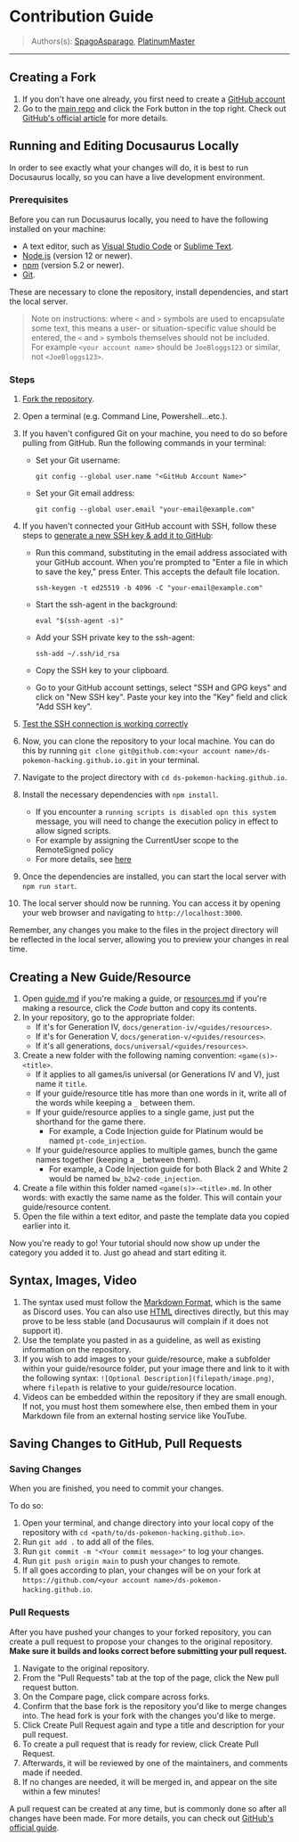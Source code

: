 # Contribution Guide
> Authors(s): [SpagoAsparago](https://github.com/SpagoAsparago), [PlatinumMaster](https://github.com/PlatinumMaster)
--- 

## Creating a Fork
1) If you don't have one already, you first need to create a [GitHub account](https://github.com/signup)
2) Go to the [main repo](https://github.com/ds-pokemon-hacking/ds-pokemon-hacking.github.io) and click the Fork button in the top right. Check out [GitHub's official article](https://docs.github.com/en/get-started/quickstart/fork-a-repo#forking-a-repository) for more details.

## Running and Editing Docusaurus Locally
In order to see exactly what your changes will do, it is best to run Docusaurus locally, so you can have a live development environment. 

### Prerequisites
Before you can run Docusaurus locally, you need to have the following installed on your machine:
- A text editor, such as [Visual Studio Code](https://code.visualstudio.com/download) or [Sublime Text](https://www.sublimetext.com/3).
- [Node.js](https://nodejs.org/en/download/) (version 12 or newer).
- [npm](https://www.npmjs.com/get-npm) (version 5.2 or newer).
- [Git](https://git-scm.com/downloads).

These are necessary to clone the repository, install dependencies, and start the local server.

> Note on instructions: where `<` and `>` symbols are used to encapsulate some text, this means a user- or situation-specific value should be entered, the `<` and `>` symbols themselves should not be included.  
> For example `<your account name>` should be `JoeBloggs123` or similar, not `<JoeBloggs123>`.

### Steps
1) [Fork the repository](#creating-a-fork). 
2) Open a terminal (e.g. Command Line, Powershell...etc.).
3) If you haven't configured Git on your machine, you need to do so before pulling from GitHub. Run the following commands in your terminal:  
    - Set your Git username:
      ```
      git config --global user.name "<GitHub Account Name>"
      ```
    - Set your Git email address:
      ```
      git config --global user.email "your-email@example.com"
      ```

4) If you haven't connected your GitHub account with SSH, follow these steps to [generate a new SSH key & add it to GitHub](https://docs.github.com/en/authentication/connecting-to-github-with-ssh/generating-a-new-ssh-key-and-adding-it-to-the-ssh-agent):

    - Run this command, substituting in the email address associated with your GitHub account. When you're prompted to "Enter a file in which to save the key," press Enter. This accepts the default file location.
      ```
      ssh-keygen -t ed25519 -b 4096 -C "your-email@example.com"
      ```

    - Start the ssh-agent in the background:
      ```
      eval "$(ssh-agent -s)"
      ```

    - Add your SSH private key to the ssh-agent:
      ```
      ssh-add ~/.ssh/id_rsa
      ```
    - Copy the SSH key to your clipboard.

    - Go to your GitHub account settings, select "SSH and GPG keys" and click on "New SSH key". Paste your key into the "Key" field and click "Add SSH key".

5) [Test the SSH connection is working correctly](https://docs.github.com/en/authentication/connecting-to-github-with-ssh/testing-your-ssh-connection)

6) Now, you can clone the repository to your local machine. You can do this by running `git clone git@github.com:<your account name>/ds-pokemon-hacking.github.io.git` in your terminal.

7) Navigate to the project directory with `cd ds-pokemon-hacking.github.io`.

8) Install the necessary dependencies with `npm install`.

      - If you encounter a `running scripts is disabled opn this system` message, you will need to change the execution policy in effect to allow signed scripts.
      - For example by assigning the CurrentUser scope to the RemoteSigned policy
      - For more details, see [here](https://learn.microsoft.com/en-gb/powershell/module/microsoft.powershell.core/about/about_execution_policies?view=powershell-7.5
      )

9) Once the dependencies are installed, you can start the local server with `npm run start`.

10) The local server should now be running. You can access it by opening your web browser and navigating to `http://localhost:3000`.

Remember, any changes you make to the files in the project directory will be reflected in the local server, allowing you to preview your changes in real time.

## Creating a New Guide/Resource
1) Open [guide.md](https://github.com/ds-pokemon-hacking/ds-pokemon-hacking.github.io/blob/main/templates/guides/guides.md) if you're making a guide, or [resources.md](https://github.com/ds-pokemon-hacking/ds-pokemon-hacking.github.io/blob/main/templates/resources/resources.md) if you're making a resource, click the *Code* button and copy its contents.
2) In your repository, go to the appropriate folder:
    - If it's for Generation IV, `docs/generation-iv/<guides/resources>`.
    - If it's for Generation V, `docs/generation-v/<guides/resources>`.
    - If it's all generations, `docs/universal/<guides/resources>`.
3) Create a new folder with the following naming convention: `<game(s)>-<title>`.
    - If it applies to all games/is universal (or Generations IV and V), just name it `title`.
    - If your guide/resource title has more than one words in it, write all of the words while keeping a `_` between them.
    - If your guide/resource applies to a single game, just put the shorthand for the game there.
      - For example, a Code Injection guide for Platinum would be named `pt-code_injection`.
    - If your guide/resource applies to multiple games, bunch the game names together (keeping a `_` between them).
      - For example, a Code Injection guide for both Black 2 and White 2 would be named `bw_b2w2-code_injection`.
4) Create a file within this folder named `<game(s)>-<title>.md`. In other words: with exactly the same name as the folder. This will contain your guide/resource content.
5) Open the file within a text editor, and paste the template data you copied earlier into it.
   
Now you're ready to go! Your tutorial should now show up under the category you added it to. Just go ahead and start editing it.

## Syntax, Images, Video
1) The syntax used must follow the [Markdown Format](https://www.markdownguide.org/basic-syntax/), which is the same as Discord uses. You can also use [HTML](https://www.w3schools.com/html/) directives directly, but this may prove to be less stable (and Docusaurus will complain if it does not support it).
2) Use the template you pasted in as a guideline, as well as existing information on the repository.
3) If you wish to add images to your guide/resource, make a subfolder within your guide/resource folder, put your image there and link to it with the following syntax: ```![Optional Description](filepath/image.png)```, where `filepath` is relative to your guide/resource location.
4) Videos can be embedded within the repository if they are small enough. If not, you must host them somewhere else, then embed them in your Markdown file from an external hosting service like YouTube.

## Saving Changes to GitHub, Pull Requests
### Saving Changes
When you are finished, you need to commit your changes. 

To do so:
1. Open your terminal, and change directory into your local copy of the repository with `cd <path/to/ds-pokemon-hacking.github.io>`.
2. Run `git add .` to add all of the files.
3. Run `git commit -m "<Your commit message>"` to log your changes.
4. Run `git push origin main` to push your changes to remote.
5. If all goes according to plan, your changes will be on your fork at `https://github.com/<your account name>/ds-pokemon-hacking.github.io`.

### Pull Requests
After you have pushed your changes to your forked repository, you can create a pull request to propose your changes to the original repository.<br/>
**Make sure it builds and looks correct before submitting your pull request.**

1. Navigate to the original repository.
2. From the "Pull Requests" tab at the top of the page, click the New pull request button.
3. On the Compare page, click compare across forks.
4. Confirm that the base fork is the repository you'd like to merge changes into. The head fork is your fork with the changes you'd like to merge.
5. Click Create Pull Request again and type a title and description for your pull request.
6. To create a pull request that is ready for review, click Create Pull Request. 
7. Afterwards, it will be reviewed by one of the maintainers, and comments made if needed. 
8. If no changes are needed, it will be merged in, and appear on the site within a few minutes!
   
A pull request can be created at any time, but is commonly done so after all changes have been made. 
For more details, you can check out [GitHub's official guide](https://docs.github.com/en/github/collaborating-with-issues-and-pull-requests/creating-a-pull-request-from-a-fork).